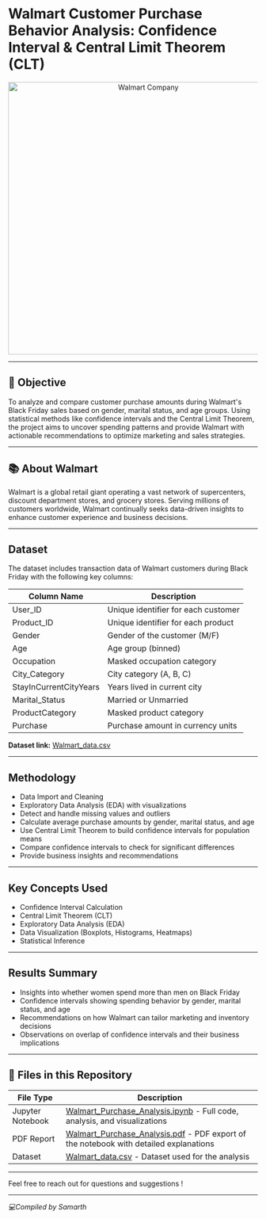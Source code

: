 # Walmart Customer Purchase Behavior Analysis: Confidence Interval & Central Limit Theorem (CLT)

<p align="center">
  <img src="Walmart_Logo.png" alt="Walmart Company" width="550" />
</p>

---

## 🎯 Objective

To analyze and compare customer purchase amounts during Walmart's Black Friday sales based on gender, marital status, and age groups. Using statistical methods like confidence intervals and the Central Limit Theorem, the project aims to uncover spending patterns and provide Walmart with actionable recommendations to optimize marketing and sales strategies.

---

## 📚 About Walmart

Walmart is a global retail giant operating a vast network of supercenters, discount department stores, and grocery stores. Serving millions of customers worldwide, Walmart continually seeks data-driven insights to enhance customer experience and business decisions.

---

## Dataset

The dataset includes transaction data of Walmart customers during Black Friday with the following key columns:

| Column Name           | Description                          |
|----------------------|------------------------------------|
| User_ID              | Unique identifier for each customer |
| Product_ID           | Unique identifier for each product  |
| Gender               | Gender of the customer (M/F)        |
| Age                  | Age group (binned)                  |
| Occupation           | Masked occupation category          |
| City_Category        | City category (A, B, C)             |
| StayInCurrentCityYears | Years lived in current city         |
| Marital_Status       | Married or Unmarried                 |
| ProductCategory      | Masked product category             |
| Purchase             | Purchase amount in currency units   |

**Dataset link:** [Walmart_data.csv](https://drive.google.com/file/d/10-EpkZYUL42qZ2HRpyHDWJ1foSyo8qFu/view?usp=drive_link)

---

## Methodology

- Data Import and Cleaning  
- Exploratory Data Analysis (EDA) with visualizations  
- Detect and handle missing values and outliers  
- Calculate average purchase amounts by gender, marital status, and age  
- Use Central Limit Theorem to build confidence intervals for population means  
- Compare confidence intervals to check for significant differences  
- Provide business insights and recommendations  

---

## Key Concepts Used

- Confidence Interval Calculation  
- Central Limit Theorem (CLT)  
- Exploratory Data Analysis (EDA)  
- Data Visualization (Boxplots, Histograms, Heatmaps)  
- Statistical Inference  

---

## Results Summary

- Insights into whether women spend more than men on Black Friday  
- Confidence intervals showing spending behavior by gender, marital status, and age  
- Recommendations on how Walmart can tailor marketing and inventory decisions  
- Observations on overlap of confidence intervals and their business implications  

---

## 📂 Files in this Repository

| File Type         | Description                                      |
|-------------------|------------------------------------------------|
| Jupyter Notebook  | [Walmart_Purchase_Analysis.ipynb](https://drive.google.com/file/d/1S0Zsx7wMsd00qj1zfVGQs_NzPGnAF67i/view?usp=drive_link) - Full code, analysis, and visualizations |
| PDF Report        | [Walmart_Purchase_Analysis.pdf](https://drive.google.com/file/d/17DP5zqwC_ZrrlgLWK6O6o-FmwIykt5Rj/view?usp=drive_link) - PDF export of the notebook with detailed explanations |
| Dataset           | [Walmart_data.csv](https://drive.google.com/file/d/10-EpkZYUL42qZ2HRpyHDWJ1foSyo8qFu/view?usp=drive_link) - Dataset used for the analysis |

---

Feel free to reach out for questions and suggestions !

---

*💻Compiled by Samarth*
